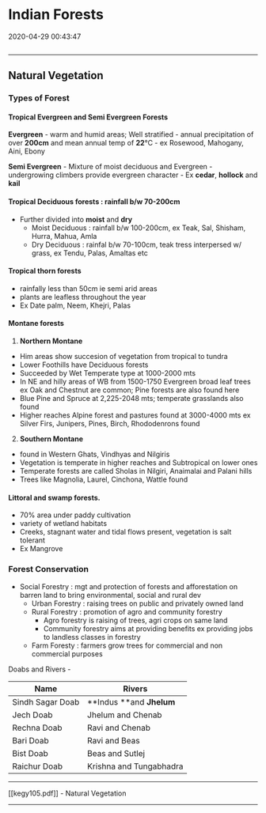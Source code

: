 # Indian Forests
2020-04-29 00:43:47
```toc
```
---

## Natural Vegetation

### Types of Forest

#### Tropical Evergreen and Semi Evergreen Forests
**Evergreen**
	- warm and humid areas; Well stratified
	- annual precipitation of over **200cm** and mean annual temp of **22**°C
	- ex Rosewood, Mahogany, Aini, Ebony

**Semi Evergreen**
	- Mixture of moist deciduous and Evergreen
	- undergrowing climbers provide evergreen character
	- Ex **cedar**, **hollock** and **kail**

#### Tropical Deciduous forests : rainfall b/w 70-200cm
-   Further divided into **moist** and **dry**
	-   Moist Deciduous : rainfall b/w 100-200cm, ex Teak, Sal, Shisham, Hurra, Mahua, Amla
	-   Dry Deciduous : rainfal b/w 70-100cm, teak tress interpersed w/ grass, ex Tendu, Palas, Amaltas etc

#### Tropical thorn forests 
-   rainfally less than 50cm ie semi arid areas
-   plants are leafless throughout the year 
-   Ex Date palm, Neem, Khejri, Palas   

#### Montane forests
 
 1.  **Northern Montane** 
-   Him areas show succesion of vegetation from tropical to tundra
-   Lower Foothills have Deciduous forests
-   Succeeded by Wet Temperate type at 1000-2000 mts
-   In NE and hilly areas of WB from 1500-1750 Evergreen broad leaf trees ex Oak and Chestnut are common; Pine forests are also found here
- Blue Pine and Spruce at 2,225-2048 mts; temperate grasslands also found
- Higher reaches Alpine forest and pastures found at 3000-4000 mts ex Silver Firs, Junipers, Pines, Birch, Rhododenrons found 
  
2. **Southern Montane**
-   found in Western Ghats, Vindhyas and Nilgiris 
-   Vegetation is temperate in higher reaches and Subtropical on lower ones
-   Temperate forests are called Sholas in Nilgiri, Anaimalai and Palani hills
-   Trees like Magnolia, Laurel, Cinchona, Wattle found

#### Littoral and swamp forests.
- 70% area under paddy cultivation
- variety of wetland habitats
- Creeks, stagnant water and tidal flows present, vegetation is salt tolerant
- Ex Mangrove

### Forest Conservation
- Social Forestry : mgt and protection of forests and afforestation on barren land to bring environmental, social and rural dev
	- Urban Forestry :  raising trees on public and privately owned land
	- Rural Forestry : promotion of agro and community forestry
		- Agro forestry is raising of trees, agri crops on same land
		- Community forestry aims at providing benefits ex providing jobs to landless classes in forestry
	- Farm Foresty : farmers grow trees for commercial and non commercial purposes


Doabs and Rivers -

| **Name**        | **Rivers**               |
|------------------|--------------------------|
| Sindh Sagar Doab | **Indus **and **Jhelum** |
| Jech Doab        | Jhelum and Chenab        |
| Rechna Doab      | Ravi and Chenab          |
| Bari Doab        | Ravi and Beas            |
| Bist Doab        | Beas and Sutlej          |
| Raichur Doab     | Krishna and Tungabhadra  |


---
[[kegy105.pdf]] - Natural Vegetation


---



